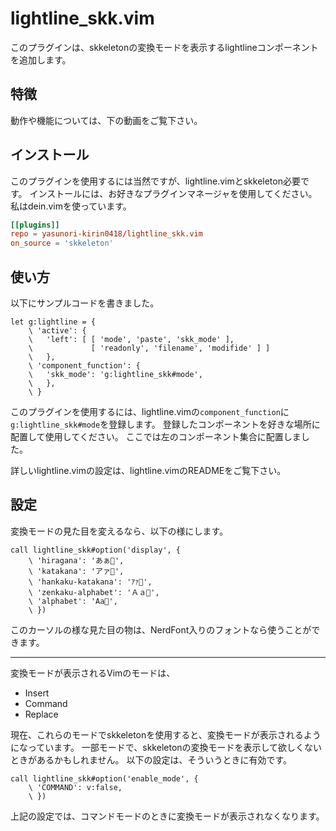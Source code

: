 # lightline_skk.vim

このプラグインは、skkeletonの変換モードを表示するlightlineコンポーネントを追加します。


## 特徴

動作や機能については、下の動画をご覧下さい。

<!-- この辺にlightline_skk.vimが動いている良い感じの動画を…… -->


## インストール

このプラグインを使用するには当然ですが、lightline.vimとskkeleton必要です。
インストールには、お好きなプラグインマネージャを使用してください。
私はdein.vimを使っています。

```toml:lazy.toml
[[plugins]]
repo = yasunori-kirin0418/lightline_skk.vim
on_source = 'skkeleton'
```


## 使い方

以下にサンプルコードを書きました。

```vim:.vimrc
let g:lightline = {
    \ 'active': {
    \   'left': [ [ 'mode', 'paste', 'skk_mode' ],
    \             [ 'readonly', 'filename', 'modifide' ] ]
    \   },
    \ 'component_function': {
    \   'skk_mode': 'g:lightline_skk#mode',
    \   },
    \ }
```

このプラグインを使用するには、lightline.vimの`component_function`に`g:lightline_skk#mode`を登録します。
登録したコンポーネントを好きな場所に配置して使用してください。
ここでは左のコンポーネント集合に配置しました。

詳しいlightline.vimの設定は、lightline.vimのREADMEをご覧下さい。


## 設定

<!-- ここにも良い感じの動画をセット…… -->

変換モードの見た目を変えるなら、以下の様にします。

```vim:.vimrc
call lightline_skk#option('display', {
    \ 'hiragana': 'あぁ﫦',
    \ 'katakana': 'アァ﫦',
    \ 'hankaku-katakana': 'ｱｧ﫦',
    \ 'zenkaku-alphabet': 'Ａａ﫦',
    \ 'alphabet': 'Aa﫦',
    \ })
```

このカーソルの様な見た目の物は、NerdFont入りのフォントなら使うことができます。

---

<!-- ここにも良い感じの動画をセット…… -->

変換モードが表示されるVimのモードは、

- Insert
- Command
- Replace

現在、これらのモードでskkeletonを使用すると、変換モードが表示されるようになっています。
一部モードで、skkeletonの変換モードを表示して欲しくないときがあるかもしれません。
以下の設定は、そういうときに有効です。

```vim:.vimrc
call lightline_skk#option('enable_mode', {
    \ 'COMMAND': v:false,
    \ })
```

上記の設定では、コマンドモードのときに変換モードが表示されなくなります。
